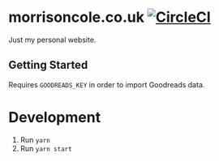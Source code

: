# morrisoncole.co.uk [![CircleCI](https://circleci.com/gh/MorrisonCole/morrisoncole.co.uk/tree/develop.svg?style=svg)](https://circleci.com/gh/MorrisonCole/morrisoncole.co.uk/tree/develop)

Just my personal website.

## Getting Started

Requires `GOODREADS_KEY` in order to import Goodreads data.

# Development

1. Run `yarn`
2. Run `yarn start`
